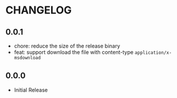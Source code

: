 # CHANGELOG

## 0.0.1

- chore: reduce the size of the release binary
- feat: support download the file with content-type `application/x-msdownload`

## 0.0.0

- Initial Release
